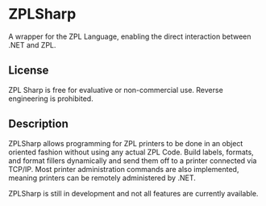 # ZPLSharp
A wrapper for the ZPL Language, enabling the direct interaction between .NET and ZPL.

## License
ZPL Sharp is free for evaluative or non-commercial use. Reverse engineering is prohibited.


## Description
ZPLSharp allows programming for ZPL printers to be done in an object oriented fashion without using any actual ZPL Code.
Build labels, formats, and format fillers dynamically and send them off to a printer connected via TCP/IP.
Most printer administration commands are also implemented, meaning printers can be remotely administered by .NET.

ZPLSharp is still in development and not all features are currently available.
